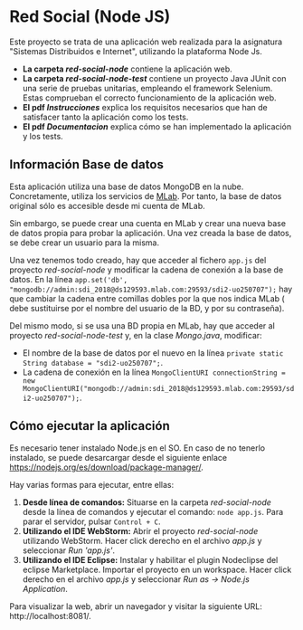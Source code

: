 # Red Social (Node JS)
Este proyecto se trata de una aplicación web realizada para la asignatura "Sistemas Distribuidos e Internet", utilizando la plataforma Node Js.
- **La carpeta *red-social-node*** contiene la aplicación web.
- **La carpeta *red-social-node-test*** contiene un proyecto Java JUnit con una serie de pruebas unitarias, empleando el framework Selenium. Estas comprueban el correcto funcionamiento de la aplicación web.
- **El pdf *Instrucciones*** explica los requisitos necesarios que han de satisfacer tanto la aplicación como los tests.
- **El pdf *Documentacion*** explica cómo se han implementado la aplicación y los tests.


## Información Base de datos
Esta aplicación utiliza una base de datos MongoDB en la nube. Concretamente, utiliza los servicios de [MLab](https://mlab.com). Por tanto, la base de datos original sólo es accesible desde mi cuenta de MLab. 

Sin embargo, se puede crear una cuenta en MLab y crear una nueva base de datos propia para probar la aplicación. Una vez creada la base de datos, se debe crear un usuario para la misma.

Una vez tenemos todo creado, hay que acceder al fichero `app.js` del proyecto *red-social-node* y modificar la cadena de conexión a la base de datos. En la línea `app.set('db', "mongodb://admin:sdi_2018@ds129593.mlab.com:29593/sdi2-uo250707");` hay que cambiar la cadena entre comillas dobles por la que nos indica MLab (<dbuser> debe sustituirse por el nombre del usuario de la BD, y <dbpassword> por su contraseña).

Del mismo modo, si se usa una BD propia en MLab, hay que acceder al proyecto *red-social-node-test* y, en la clase *Mongo.java*, modificar: 
- El nombre de la base de datos por el nuevo en la línea `private static String database = "sdi2-uo250707";`.
- La cadena de conexión en la línea `MongoClientURI connectionString = 
				new MongoClientURI("mongodb://admin:sdi_2018@ds129593.mlab.com:29593/sdi2-uo250707");`.

## Cómo ejecutar la aplicación
Es necesario tener instalado Node.js en el SO. En caso de no tenerlo instalado, se puede desarcargar desde el siguiente enlace https://nodejs.org/es/download/package-manager/.

Hay varias formas para ejecutar, entre ellas:
1. **Desde línea de comandos:** Situarse en la carpeta *red-social-node* desde la línea de comandos y ejecutar el comando: `node app.js`. Para parar el servidor, pulsar `Control + C`.
2. **Utilizando el IDE WebStorm:** Abrir el proyecto *red-social-node* utilizando WebStorm. Hacer click derecho en el archivo *app.js* y seleccionar *Run 'app.js'*.
3.  **Utilizando el IDE Eclipse:** Instalar y habilitar el plugin Nodeclipse del eclipse Marketplace. Importar el proyecto en un workspace. Hacer click derecho en el archivo *app.js* y seleccionar *Run as -> Node.js Application*.

Para visualizar la web, abrir un navegador y visitar la siguiente URL: http://localhost:8081/.

